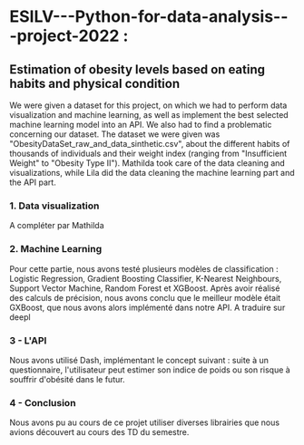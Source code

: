 # ESILV---Python-for-data-analysis---project-2022 :
## Estimation of obesity levels based on eating habits and physical condition

We were given a dataset for this project, on which we had to perform data visualization and machine learning, as well as implement the best selected machine learning model into an API. We also had to find a problematic concerning our dataset.
The dataset we were given was "ObesityDataSet_raw_and_data_sinthetic.csv", about the different habits of thousands of individuals and their weight index (ranging from "Insufficient Weight" to "Obesity Type II").
Mathilda took care of the data cleaning and visualizations, while Lila did the data cleaning the machine learning part and the API part.

### 1. Data  visualization

A compléter par Mathilda

### 2. Machine Learning

Pour cette partie, nous avons testé plusieurs modèles de classification : Logistic Regression, Gradient Boosting Classifier, K-Nearest Neighbours, Support Vector Machine, Random Forest et XGBoost. Après avoir réalisé des calculs de précision, nous avons conclu que le meilleur modèle était GXBoost, que nous avons alors implémenté dans notre API. A traduire sur deepl

### 3 - L'API

Nous avons utilisé Dash, implémentant le concept suivant : suite à un questionnaire, l'utilisateur peut estimer son indice de poids ou son risque à souffrir d'obésité dans le futur.

### 4 - Conclusion

Nous avons pu au cours de ce projet utiliser diverses librairies que nous avions découvert au cours des TD du semestre.





